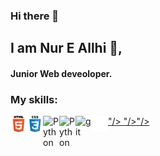 ### Hi there 👋

## I am Nur E Allhi 🧒,
#### Junior Web deveoloper.

### My skills:
<a href="https://www.w3.org/html/" target="_blank"><img align="left" alt="HTML5" width="26px" src="https://raw.githubusercontent.com/github/explore/80688e429a7d4ef2fca1e82350fe8e3517d3494d/topics/html/html.png" />
<a href="https://www.w3schools.com/css/" target="_blank"><img align="left" alt="CSS3" width="26px" src="https://raw.githubusercontent.com/github/explore/80688e429a7d4ef2fca1e82350fe8e3517d3494d/topics/css/css.png" />
<a href="https://developer.mozilla.org/en-US/docs/Web/JavaScript" target="_blank"> <img align="left" alt="Python" width="26px" src="https://img.icons8.com/color/48/000000/javascript--v2.png"/>"/>
<a href="https://developer.mozilla.org/en-US/docs/Web/JavaScript" target="_blank"> <img align="left" alt="Python" width="26px" src="https://img.icons8.com/color/48/000000/react-native.png"/>"/>"/>
<a href="https://git-scm.com/" target="_blank"> <img align="left" alt="git" width="26px" src="https://www.vectorlogo.zone/logos/git-scm/git-scm-icon.svg"/>
<img align="left" alt="GitHub" width="26px" src="https://github.com/Aakarsh-B/trying-repos/blob/master/github.svg" />




